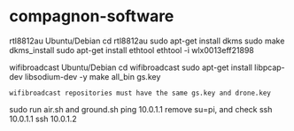 # compagnon-software

rtl8812au 
  Ubuntu/Debian
    cd rtl8812au
    sudo apt-get install dkms
    sudo make dkms_install
    sudo apt-get install ethtool
    ethtool -i wlx0013eff21898

wifibroadcast
  Ubuntu/Debian
    cd wifibroadcast
    sudo apt-get install libpcap-dev libsodium-dev -y
    make all_bin gs.key

    wifibroadcast repositories must have the same gs.key and drone.key

sudo run air.sh and ground.sh 
  ping 10.0.1.1
  remove su=pi, and check
  ssh 10.0.1.1
  ssh 10.0.1.2
